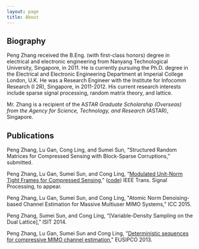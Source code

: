 ```yaml
---
layout: page
title: About
---
```


## Biography
Peng Zhang received the B.Eng. (with first-class honors) degree in electrical and electronic engineering from Nanyang Technological University, Singapore, in 2011. He is currently pursuing the Ph.D. degree in the Electrical and Electronic Engineering Department at Imperial College London, U.K. He was a Research Engineer with the Institute for Infocomm Research (I 2R), Singapore, in 2011-2012. His current research interests include sparse signal processing, random matrix theory, and lattice.

Mr. Zhang is a recipient of the A*STAR Graduate Scholarship (Overseas) from the Agency for Science, Technology, and Research (A*STAR), Singapore.

## Publications
Peng Zhang, Lu Gan, Cong Ling, and Sumei Sun, “Structured Random Matrices for Compressed Sensing with Block-Sparse Corruptions,” submitted.

Peng Zhang, Lu Gan, Sumei Sun, and Cong Ling, “[Modulated Unit-Norm Tight Frames for Compressed Sensing](http://arxiv.org/abs/1411.7630),” ([code](http://p-zhang.github.io/archive/myresearch/udb_matlab)) IEEE Trans. Signal Processing, to appear.

Peng Zhang, Lu Gan, Sumei Sun, and Cong Ling, "Atomic Norm Denoising-based Channel Estimation for Massive Multiuser MIMO Systems," ICC 2015.

Peng Zhang, Sumei Sun, and Cong Ling, “[Variable-Density Sampling on the Dual Lattice],” ISIT 2014.

Peng Zhang, Lu Gan, Sumei Sun and Cong Ling, "[Deterministic sequences for compressive MIMO channel estimation](http://arxiv.org/abs/1311.0391)," EUSIPCO 2013.

